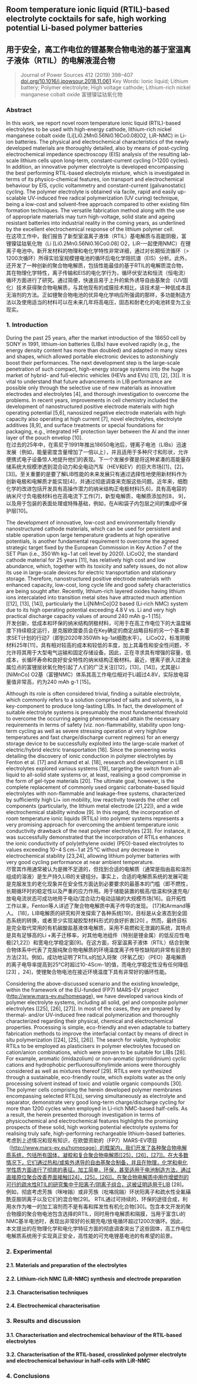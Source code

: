 ## Room temperature ionic liquid (RTIL)-based electrolyte cocktails for safe, high working potential Li-based polymer batteries  
## 用于安全，高工作电位的锂基聚合物电池的基于室温离子液体（RTIL）的电解液混合物

> Journal of Power Sources 412 (2019) 398–407
> [doi.org/10.1016/j.jpowsour.2018.11.061](doi.org/10.1016/j.jpowsour.2018.11.061)
> Key Words: Ionic liquid; Lithium battery; Polymer electrolyte; High voltage cathode; Lithium-rich nickel manganese cobalt oxide 富锂镍锰钴氧化物

### Abstract
In this work, we report novel room temperature ionic liquid (RTIL)-based electrolytes to be used with high-energy cathode, lithium-rich nickel manganese cobalt oxide (Li[Li0.2Mn0.56Ni0.16Co0.08]O2, LiR-NMC) in Li-ion batteries. The physical and electrochemical characteristics of the newly developed materials are thoroughly detailed, also by means of post-cycling electrochemical impedance spectroscopy (EIS) analysis of the resulting lab-scale lithium cells upon long-term, constant-current cycling (>1200 cycles). In addition, an innovative polymer electrolyte is developed encompassing the best performing RTIL-based electrolyte mixture, which is investigated in terms of its physico-chemical features, ion transport and electrochemical behaviour by EIS, cyclic voltammetry and constant-current (galvanostatic) cycling. The polymer electrolyte is obtained via facile, rapid and easily up-scalable UV-induced free radical polymerization (UV curing) technique, being a low-cost and solvent-free approach compared to other existing film formation techniques. The versatile fabrication method along with the use of appropriate materials may turn high-voltage, solid state and ageing resistant batteries into industrial reality in the coming years, as underlined by the excellent electrochemical response of the lithium polymer cell.  
在这项工作中，我们报告了新型室温离子液体（RTIL）基电解质与高能阴极，富锂镍锰钴氧化物（Li [Li0.2Mn0.56Ni0.16Co0.08] O2，LiR-一起使用NMC）在锂离子电池中。新开发材料的物理和电化学特性非常详细，通过对长期恒流循环（> 1200次循环）所得实验室规模锂电池的循环后电化学阻抗谱（EIS）分析。此外，还开发了一种创新的聚合物电解质，包括性能最佳的基于RTIL的电解质混合物，其在物理化学特性，离子传输和EIS的电化学行为，循环伏安法和恒流（恒电流）循环方面进行了研究。通过简便，快速且易于上升的紫外诱导自由基聚合（UV固化）技术获得聚合物电解质，与其他现有的成膜技术相比，该技术是一种低成本且无溶剂的方法。正如锂聚合物电池的优异电化学响应所强调的那样，多功能制造方法以及使用适当的材料可以在未来几年将高电压，固态和耐老化的电池转变为工业现实。

### 1. Introduction
During the past 25 years, after the market introduction of the 18650 cell by SONY in 1991, lithium-ion batteries (LIBs) have evolved rapidly (e.g., the energy density content has more than doubled) and adapted in many sizes and shapes, which allowed portable electronic devices to astonishingly boost their performances. The next development step is the large-scale penetration of such compact, high-energy storage systems into the huge market of hybrid- and full-electric vehicles (HEVs and EVs) [[1], [2], [3]]. It is vital to understand that future advancements in LIB performance are possible only through the selective use of new materials as innovative electrodes and electrolytes [4], and thorough investigation to overcome the problems. In recent years, improvements in cell chemistry included the development of nanostructured positive electrode materials with high operating potential [5,6], nanosized negative electrode materials with high capacity also operating at high current [7], novel electrolytes, electrolyte additives [8,9], and surface treatments or special foundations for packaging, e.g., integrated HF protection layer between the Al and the inner layer of the pouch envelop [10].  
在过去的25年中，在索尼于1991年推出18650电池后，锂离子电池（LIBs）迅速发展（例如，能量密度含量增加了一倍以上），并且适用于多种尺寸和形状，允许便携式电子设备惊人地提升他们的表现。下一个发展步骤是将这种紧凑的高能量存储系统大规模渗透到混合动力和全电动汽车（HEV和EV）的巨大市场[[1]，[2]，[3]]。至关重要的是要了解LIB性能的未来发展只有通过选择性地使用新材料作为创新电极和电解质才能实现[4]，并通过彻底调查来克服这些问题。近年来，细胞化学的改进包括开发具有高操作潜力的纳米结构正电极材料[5,6]，具有高电容的纳米尺寸负电极材料也在高电流下工作[7]，新型电解质，电解质添加剂[8， 9]，以及用于包装的表面处理或特殊基础，例如，在Al和袋子内包层之间的集成HF保护层[10]。

The development of innovative, low-cost and environmentally friendly nanostructured cathode materials, which can be used for persistent and stable operation upon large temperature gradients at high operative potentials, is another fundamental requirement to overcome the agreed strategic target fixed by the European Commission in Key Action 7 of the SET Plan (i.e., 350 Wh kg−1 at cell level by 2020). LiCoO2, the standard cathode material for 25 years [11], has relatively high cost and low abundance, which, together with its toxicity and safety issues, do not allow its use in large-scale devices for electric transportation and stationary storage. Therefore, nanostructured positive electrode materials with enhanced capacity, low-cost, long cycle life and good safety characteristics are being sought after. Recently, lithium-rich layered oxides having lithium ions intercalated into transition metal sites have attracted much attention [[12], [13], [14]], particularly the Li[NiMnCo]O2 based (Li-rich NMC) system due to its high operating potential exceeding 4.8 V vs. Li and very high practical discharge capacity values of around 240 mAh g−1 [15].  
开发创新，低成本和环保的纳米结构阴极材料，可用于在高工作电位下的大温度梯度下持续稳定运行，是克服欧盟委员会在Key确定的商定战略目标的另一个基本要求SET计划的行动7（即到2020年350Wh kg-1at细胞水平）。 LiCoO2，标准阴极材料25年[11]，具有相对较高的成本和较低的丰度，加上其毒性和安全性问题，不允许将其用于大型电气运输和固定存储设备。因此，正在寻求具有增强的容量，低成本，长循环寿命和良好安全特性的纳米结构正极材料。最近，锂离子嵌入过渡金属位点的富锂层状氧化物引起了人们的广泛关注[[12]，[13]，[14]]，尤其是Li [NiMnCo] O2基（富锂NMC）体系其高工作电位相对于Li超过4.8V，实际放电容量值非常高，约为240 mAh g-1 [15]。

Although its role is often considered trivial, finding a suitable electrolyte, which commonly refers to a solution comprised of salts and solvents, is a key-component to produce long-lasting LIBs. In fact, the development of suitable electrolyte systems is presumably the most fundamental threshold to overcome the occurring ageing phenomena and attain the necessary requirements in terms of safety (viz. non-flammability, stability upon long-term cycling as well as severe stressing operation at very high/low temperatures and fast charge/discharge current regimes) for an energy storage device to be successfully exploited into the large-scale market of electric/hybrid electric transportation [16]. Since the pioneering works detailing the discovery of ionic conduction in polymer electrolytes by Fenton et al. [17] and Armand et al. [18], research and development in LIB electrolytes explored various systems [19], targeting the switch from all-liquid to all-solid state systems or, at least, realising a good compromise in the form of gel-type materials [20]. The ultimate goal, however, is the complete replacement of commonly used organic carbonate-based liquid electrolytes with non-flammable and leakage-free systems, characterized by sufficiently high Li+ ion mobility, low reactivity towards the other cell components (particularly, the lithium metal electrode [21,22]), and a wide electrochemical stability window [9]. In this regard, the incorporation of room temperature ionic liquids (RTILs) into polymer systems represents a very promising approach for overcoming the ambient temperature ionic conductivity drawback of the neat polymer electrolytes [23]. For instance, it was successfully demonstrated that the incorporation of RTILs enhances the ionic conductivity of poly(ethylene oxide) (PEO)-based electrolytes to values exceeding 10−4 S cm−1 at 25 °C without any decrease in electrochemical stability [23,24], allowing lithium polymer batteries with very good cycling performance at near ambient temperature.  
尽管其作用通常被认为是微不足道的，但找到合适的电解质（通常是指由盐和溶剂组成的溶液）是生产持久LIB的关键组分。事实上，合适的电解质系统的发展可能是克服发生的老化现象并在安全性方面达到必要要求的最基本的门槛（即不燃性，长期循环时的稳定性以及严重的应力作用。用于储能装置的极高/低温和快速充电/放电电流状态可成功地用于电动/混合动力电动运输的大规模市场[16]。自开拓性工作以来，Fenton等人详述了聚合物电解质中离子传导的发现。 [17]和Armand等人。 [18]，LIB电解质的研究和开发探索了各种系统[19]，目标是从全液态到全固态系统的转换，或者至少实现凝胶型材料形式的良好折衷[20] 。然而，最终目标是完全取代常用的有机碳酸盐基液体电解质，采用不易燃和无泄漏的系统，其特点是具有足够高的Li +离子迁移率，对其他电池组件（特别是锂金属）的低反应性电极[21,22]）和宽电化学稳定窗[9]。在这方面，将室温离子液体（RTIL）结合到聚合物体系中代表了克服纯聚合物电解质的环境温度离子传导性缺陷的非常有前景的方法[23]。例如，成功地证明了RTILs的加入将聚（环氧乙烷）（PEO）基电解质的离子电导率提高到25°C时超过10-4Scm-1的值，而电化学稳定性没有任何降低[23] ，24]，使锂聚合物电池在接近环境温度下具有非常好的循环性能。

Considering the above-discussed scenario and the existing knowledge, within the framework of the EU-funded (FP7) MARS-EV project (http://www.mars-ev.eu/homepage), we have developed various kinds of polymer electrolyte systems, including all solid, gel and composite polymer electrolytes [[25], [26], [27]]. In most of the cases, they are prepared by thermal- and/or UV-induced free radical polymerization and thoroughly characterized regarding their physical, chemical and electrochemical properties. Processing is simple, eco-friendly and even adaptable to battery fabrication methods to improve the interfacial contact by means of direct in situ polymerization [[24], [25], [26]]. The search for viable, hydrophobic RTILs to be employed as plasticisers in polymer electrolytes focused on cation/anion combinations, which were proven to be suitable for LIBs [28]. For example, aromatic (imidazolium) or non-aromatic (pyrrolidinium) cyclic cations and hydrophobic perfluorosulfonylimide anions were thoroughly considered as well as mixtures thereof [29]. RTILs were synthesized through a sustainable, eco-friendly route, which exploits water as the only processing solvent instead of toxic and volatile organic compounds [30]. The polymer cells comprising the herein developed polymer membranes encompassing selected RTIL(s), serving simultaneously as electrolyte and separator, demonstrate very good long-term charge/discharge cycling for more than 1200 cycles when employed in Li-rich NMC-based half-cells. As a result, the herein presented thorough investigation in terms of physicochemical and electrochemical features highlights the promising prospects of these solid, high working potential electrolyte systems for realising truly safe, high-performing rechargeable lithium-based batteries.
考虑到上述情况和现有知识，在欧盟资助的（FP7）MARS-EV项目（http://www.mars-ev.eu/homepage）的框架内，我们开发了各种聚合物电解质系统，包括所有固体，凝胶和复合聚合物电解质[[25]，[26]，[27]]。在大多数情况下，它们通过热和/或紫外诱导的自由基聚合制备，并且在物理，化学和电化学性质方面进行了彻底的表征。加工简单，环保，甚至适用于电池制造方法，通过直接原位聚合改善界面接触[[24]，[25]，[26]]。在聚合物电解质中用作增塑剂的可行的疏水性RTIL的研究集中于阳离子/阴离子组合，这被证明适用于LIB [28]。例如，彻底考虑芳族（咪唑鎓）或非芳族（吡咯烷鎓）环状阳离子和疏水性全氟磺酰亚胺阴离子以及它们的混合物[29]。 RTIL通过可持续的，环保的途径合成，利用水作为唯一的加工溶剂而不是有毒和挥发性有机化合物[30]。包含本文开发的聚合物膜的聚合物电池包含选择的RTIL，同时用作电解质和隔膜，当用于富含Li的NMC基半电池时，表现出非常好的长期充电/放电循环超过1200次循环。因此，本文提出的在物理化学和电化学特征方面的彻底调查突出了这些固体，高工作电位电解质系统用于实现真正安全，高性能的可充电锂基电池的有希望的前景。

### 2. Experimental
#### 2.1. Materials and preparation of the electrolytes
#### 2.2. Lithium-rich NMC (LiR-NMC) synthesis and electrode preparation
#### 2.3. Characterisation techniques
#### 2.4. Electrochemical characterisation

### 3. Results and discussion
#### 3.1. Characterisation and electrochemical behaviour of the RTIL-based electrolytes
#### 3.2. Characterisation of the RTIL-based, crosslinked polymer electrolyte and electrochemical behaviour in half-cells with LiR-NMC

### 4. Conclusions